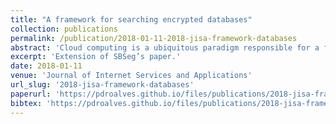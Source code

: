```yaml
---
title: "A framework for searching encrypted databases"
collection: publications
permalink: /publication/2018-01-11-2018-jisa-framework-databases
abstract: 'Cloud computing is a ubiquitous paradigm responsible for a fundamental change in the way distributed computingis performed. The possibility to outsource the installation, maintenance and scalability of servers, added to competitive prices, makes this platform highly attractive to the computing industry. Despite this, privacy guarantees are still insufficient for data processed in the cloud, since the data owner has no real control over the processing hardware. This work proposes a framework for database encryption that preserves data secrecy on an untrusted environment and retains searching and updating capabilities. It employs order-revealing encryption to perform selection with time complexity in Θ(log n), and homomorphic encryption to enable computation over ciphertexts. When compared to the current state of the art, our approach provides higher security and flexibility. A proof-of-concept implementation on top of the MongoDB system is offered and applied in the implementation of some of the main predicates required by the winning solution to Netflix Grand Prize.'
excerpt: 'Extension of SBSeg’s paper.'
date: 2018-01-11
venue: 'Journal of Internet Services and Applications'
url_slug: '2018-jisa-framework-databases'
paperurl: 'https://pdroalves.github.io/files/publications/2018-jisa-framework-databases.pdf'
bibtex: 'https://pdroalves.github.io/files/publications/2018-jisa-framework-databases.bib'
---
```

